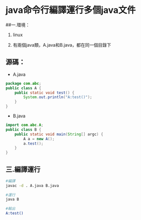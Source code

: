 # java命令行編譯運行多個java文件


##一.環境：

1. linux

2. 有兩個java類，A.java和B.java，都在同一個目錄下

##  源碼：


- A.java

```java
package com.abc;  
public class A {  
    public static void test() {  
        System.out.println("A:test()");  
    }  
}  
```

- B.java

```java
import com.abc.A;  
public class B {  
    public static void main(String[] argc) {  
        A a = new A();  
        a.test();  
    }  
}
```

## 三.編譯運行

```sh
#編譯  
javac -d . A.java B.java  
  
#運行  
java B  
  
#輸出  
A:test()  
```
